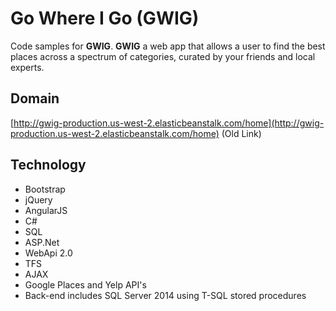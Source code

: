 Go Where I Go (GWIG)
======
Code samples for **GWIG**. **GWIG** a web app that allows a user to find the best places across a spectrum of categories, curated by your friends and local experts.

## Domain
[http://gwig-production.us-west-2.elasticbeanstalk.com/home](http://gwig-production.us-west-2.elasticbeanstalk.com/home) (Old Link)

## Technology
* Bootstrap
* jQuery
* AngularJS
* C#
* SQL
* ASP.Net
* WebApi 2.0
* TFS
* AJAX
* Google Places and Yelp API's
* Back-end includes SQL Server 2014 using T-SQL stored procedures
